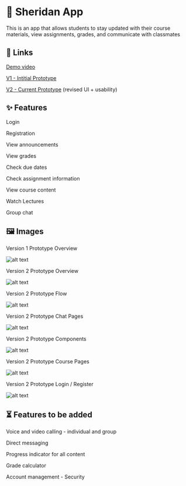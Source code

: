 # 📱 Sheridan App
This is an app that allows students to stay updated with their course materials, view assignments, grades, and communicate with classmates

## 🔗 Links
[Demo video](https://youtu.be/nrva_hgHXsQ)

[V1 - Intitial Prototype](https://www.figma.com/file/OFdyT3J3Ik9A0cnD0vbpyA/V1---Assignment-1---Sheridan-App-Fig?node-id=0%3A1)

[V2 - Current Prototype](https://www.figma.com/file/M1nII4K7GuDMZJ47i7dYJF/V2---Assignment-2---Sheridan-App-Fig?node-id=0%3A1) (revised UI + usability)

## ✨ Features
Login

Registration

View announcements

View grades

Check due dates

Check assignment information

View course content

Watch Lectures

Group chat

## 🖼️ Images

Version 1 Prototype Overview

![alt text](https://github.com/Ellison-Matienzo/hci-assignment1/blob/main/V1_Prototype-Overview.png)

Version 2 Prototype Overview

![alt text](https://github.com/Ellison-Matienzo/hci-assignment1/blob/main/V2_Prototype-Overview.png)

Version 2 Prototype Flow

![alt text](https://github.com/Ellison-Matienzo/hci-assignment1/blob/main/V2_Prototype-Flow.png)

Version 2 Prototype Chat Pages

![alt text](https://github.com/Ellison-Matienzo/hci-assignment1/blob/main/V2_ChatPages.png)

Version 2 Prototype Components

![alt text](https://github.com/Ellison-Matienzo/hci-assignment1/blob/main/V2_Components.png)

Version 2 Prototype Course Pages

![alt text](https://github.com/Ellison-Matienzo/hci-assignment2/blob/main/V2_CoursePages.png)

Version 2 Prototype Login / Register

![alt text](https://github.com/Ellison-Matienzo/hci-assignment1/blob/main/V2_LoginRegister.png)

## ⏳ Features to be added

Voice and video calling - individual and group

Direct messaging

Progress indicator for all content

Grade calculator

Account management - Security
